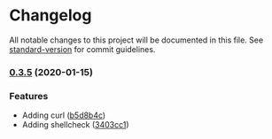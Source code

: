 # Changelog

All notable changes to this project will be documented in this file. See [standard-version](https://github.com/conventional-changelog/standard-version) for commit guidelines.

### [0.3.5](https://github.com/dwmkerr/docker-terraform-ci/compare/v0.3.2...v0.3.5) (2020-01-15)


### Features

* Adding curl ([b5d8b4c](https://github.com/dwmkerr/docker-terraform-ci/commit/b5d8b4cbcfb2ba7bf371a184662148898160aec0))
* Adding shellcheck ([3403cc1](https://github.com/dwmkerr/docker-terraform-ci/commit/3403cc13db7f38ecd64c6c9e4f443ae1a22b95ad))
